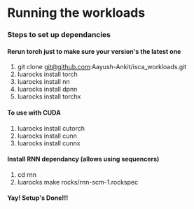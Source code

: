 # Running the workloads

### Steps to set up dependancies
#### Rerun torch just to make sure your version's the latest one
1. git clone git@github.com:Aayush-Ankit/isca_workloads.git
2. luarocks install torch
3. luarocks install nn
4. luarocks install dpnn
5. luarocks install torchx
#### To use with CUDA
1. luarocks install cutorch
2. luarocks install cunn
3. luarocks install cunnx
#### Install RNN dependancy (allows using sequencers)
1. cd rnn
2. luarocks make rocks/rnn-scm-1.rockspec
#### Yay! Setup's Done!!!


